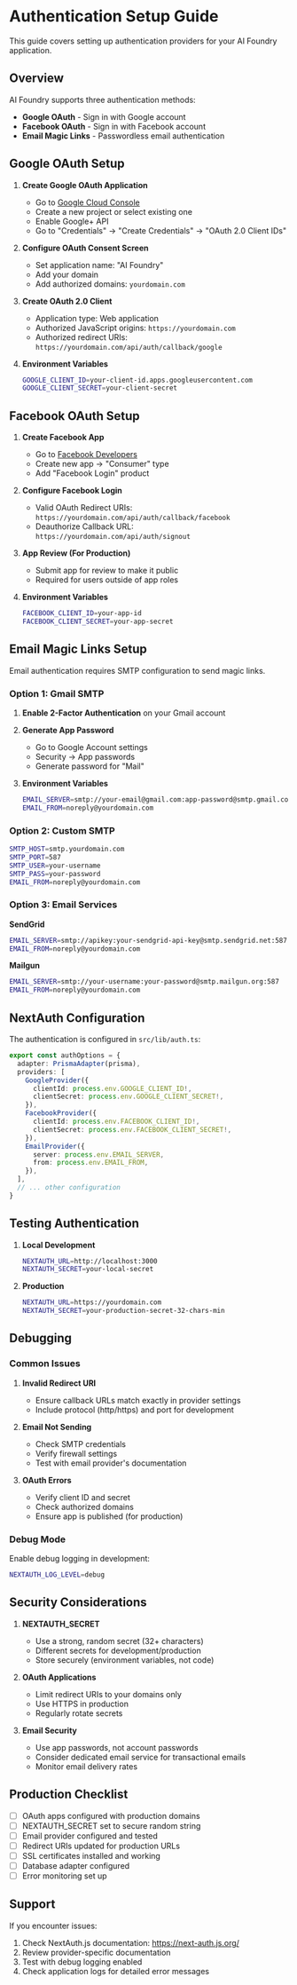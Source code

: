 # Authentication Setup Guide

This guide covers setting up authentication providers for your AI Foundry application.

## Overview

AI Foundry supports three authentication methods:
- **Google OAuth** - Sign in with Google account
- **Facebook OAuth** - Sign in with Facebook account  
- **Email Magic Links** - Passwordless email authentication

## Google OAuth Setup

1. **Create Google OAuth Application**
   - Go to [Google Cloud Console](https://console.cloud.google.com/)
   - Create a new project or select existing one
   - Enable Google+ API
   - Go to "Credentials" → "Create Credentials" → "OAuth 2.0 Client IDs"

2. **Configure OAuth Consent Screen**
   - Set application name: "AI Foundry"
   - Add your domain
   - Add authorized domains: `yourdomain.com`

3. **Create OAuth 2.0 Client**
   - Application type: Web application
   - Authorized JavaScript origins: `https://yourdomain.com`
   - Authorized redirect URIs: `https://yourdomain.com/api/auth/callback/google`

4. **Environment Variables**
   ```bash
   GOOGLE_CLIENT_ID=your-client-id.apps.googleusercontent.com
   GOOGLE_CLIENT_SECRET=your-client-secret
   ```

## Facebook OAuth Setup

1. **Create Facebook App**
   - Go to [Facebook Developers](https://developers.facebook.com/)
   - Create new app → "Consumer" type
   - Add "Facebook Login" product

2. **Configure Facebook Login**
   - Valid OAuth Redirect URIs: `https://yourdomain.com/api/auth/callback/facebook`
   - Deauthorize Callback URL: `https://yourdomain.com/api/auth/signout`

3. **App Review (For Production)**
   - Submit app for review to make it public
   - Required for users outside of app roles

4. **Environment Variables**
   ```bash
   FACEBOOK_CLIENT_ID=your-app-id
   FACEBOOK_CLIENT_SECRET=your-app-secret
   ```

## Email Magic Links Setup

Email authentication requires SMTP configuration to send magic links.

### Option 1: Gmail SMTP

1. **Enable 2-Factor Authentication** on your Gmail account
2. **Generate App Password**
   - Go to Google Account settings
   - Security → App passwords
   - Generate password for "Mail"

3. **Environment Variables**
   ```bash
   EMAIL_SERVER=smtp://your-email@gmail.com:app-password@smtp.gmail.com:587
   EMAIL_FROM=noreply@yourdomain.com
   ```

### Option 2: Custom SMTP

```bash
SMTP_HOST=smtp.yourdomain.com
SMTP_PORT=587
SMTP_USER=your-username
SMTP_PASS=your-password
EMAIL_FROM=noreply@yourdomain.com
```

### Option 3: Email Services

**SendGrid**
```bash
EMAIL_SERVER=smtp://apikey:your-sendgrid-api-key@smtp.sendgrid.net:587
EMAIL_FROM=noreply@yourdomain.com
```

**Mailgun**
```bash
EMAIL_SERVER=smtp://your-username:your-password@smtp.mailgun.org:587
EMAIL_FROM=noreply@yourdomain.com
```

## NextAuth Configuration

The authentication is configured in `src/lib/auth.ts`:

```typescript
export const authOptions = {
  adapter: PrismaAdapter(prisma),
  providers: [
    GoogleProvider({
      clientId: process.env.GOOGLE_CLIENT_ID!,
      clientSecret: process.env.GOOGLE_CLIENT_SECRET!,
    }),
    FacebookProvider({
      clientId: process.env.FACEBOOK_CLIENT_ID!,
      clientSecret: process.env.FACEBOOK_CLIENT_SECRET!,
    }),
    EmailProvider({
      server: process.env.EMAIL_SERVER,
      from: process.env.EMAIL_FROM,
    }),
  ],
  // ... other configuration
}
```

## Testing Authentication

1. **Local Development**
   ```bash
   NEXTAUTH_URL=http://localhost:3000
   NEXTAUTH_SECRET=your-local-secret
   ```

2. **Production**
   ```bash
   NEXTAUTH_URL=https://yourdomain.com
   NEXTAUTH_SECRET=your-production-secret-32-chars-min
   ```

## Debugging

### Common Issues

1. **Invalid Redirect URI**
   - Ensure callback URLs match exactly in provider settings
   - Include protocol (http/https) and port for development

2. **Email Not Sending**
   - Check SMTP credentials
   - Verify firewall settings
   - Test with email provider's documentation

3. **OAuth Errors**
   - Verify client ID and secret
   - Check authorized domains
   - Ensure app is published (for production)

### Debug Mode

Enable debug logging in development:

```bash
NEXTAUTH_LOG_LEVEL=debug
```

## Security Considerations

1. **NEXTAUTH_SECRET**
   - Use a strong, random secret (32+ characters)
   - Different secrets for development/production
   - Store securely (environment variables, not code)

2. **OAuth Applications**
   - Limit redirect URIs to your domains only
   - Use HTTPS in production
   - Regularly rotate secrets

3. **Email Security**
   - Use app passwords, not account passwords
   - Consider dedicated email service for transactional emails
   - Monitor email delivery rates

## Production Checklist

- [ ] OAuth apps configured with production domains
- [ ] NEXTAUTH_SECRET set to secure random string
- [ ] Email provider configured and tested
- [ ] Redirect URIs updated for production URLs
- [ ] SSL certificates installed and working
- [ ] Database adapter configured
- [ ] Error monitoring set up

## Support

If you encounter issues:

1. Check NextAuth.js documentation: https://next-auth.js.org/
2. Review provider-specific documentation
3. Test with debug logging enabled
4. Check application logs for detailed error messages